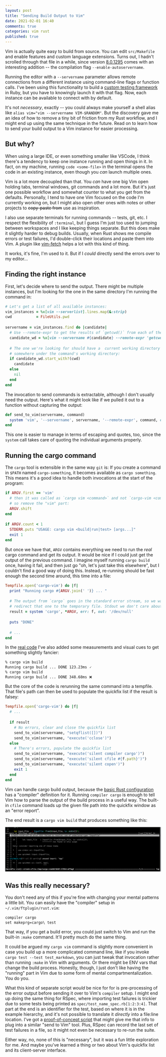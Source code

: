 ```yaml
---
layout: post
title: "Sending Build Output to Vim"
date: 2021-02-01 16:40
comments: true
categories: vim rust
published: true
---
```


Vim is actually quite easy to build from source. You can edit `src/Makefile` and enable features and custom language extensions. Turns out, I hadn't scrolled through that file in a while, since version [8.0.1295](https://github.com/vim/vim/commit/e42a6d250907e278707753d7d1ba91ffc2471db0) comes with an interesting addition -- the compilation flag `--enable-autoservername`.

Running the editor with a `--servername` parameter allows remote connections from a different instance using command-line flags or function calls. I've been using this functionality to build a [custom testing framework](https://github.com/AndrewRadev/vimrunner) in Ruby, but you have to knowingly launch it with that flag. Now, each instance can be available to connect with by default.

It's not *necessary*, exactly -- you could always make yourself a shell alias like `alias vim="vim --servername VIM-$RANDOM"`. But the discovery gave me an idea of how to remove a tiny bit of friction from my Rust workflow, and I might end up using the same technique in the future. Read on to learn how to send your build output to a Vim instance for easier processing.

<!-- more -->

## But why?

When using a large IDE, or even something smaller like VSCode, I think there's a tendency to keep one instance running and open things in it. In fact, on my machine, running `code <some-file>` in the terminal opens the code in an existing instance, even though you *can* launch multiple ones.

Vim is a lot more decoupled than that. You *can* have one big Vim open holding tabs, terminal windows, git commands and a lot more. But it's just one possible workflow and somewhat counter to what you get from the defaults. Personally, I tend to have one Vim focused on the code I'm currently working on, but I might also open other ones with notes or other projects to ~~copy-paste from~~ use as inspiration.

I also use separate terminals for running commands -- tests, git, etc. I respect the flexibility of `:terminal`, but I guess I'm just too used to jumping between workspaces and I like keeping things separate. But this does make it slightly harder to debug builds. Usually, when Rust shows me compile errors or test failures, I'd double-click their locations and paste them into Vim. A plugin like [vim-fetch](https://github.com/wsdjeg/vim-fetch) helps a lot with this kind of thing.

It works, it's fine, I'm used to it. But if I *could* directly send the errors over to my editor...

## Finding the right instance

First, let's decide where to send the output. There might be multiple instances, but I'm looking for the one in the same directory I'm running the command in:

``` ruby
# Let's get a list of all available instances:
vim_instances = %x[vim --serverlist].lines.map(&:strip)
cwd           = FileUtils.pwd

servername = vim_instances.find do |candidate|
  # Use --remote-expr to get the results of `getcwd()` from each of the Vims:
  candidate_wd = %x[vim --servername #{candidate} --remote-expr 'getcwd()'].strip

  # The one we're looking for should have a  current working directory that's
  # somewhere under the command's working directory:
  if candidate_wd.start_with?(cwd)
    candidate
  else
    nil
  end
end
```

The invocation to send commands is extractable, although I don't usually need the output. Here's what it might look like if we pulled it out to a function without capturing the output:

``` ruby
def send_to_vim(servername, command)
  system 'vim', '--servername', servername, '--remote-expr', command, out: '/dev/null'
end
```

This one is easier to manage in terms of escaping and quotes, too, since the `system` call takes care of quoting the individual arguments properly.

## Running the cargo command

The `cargo` tool is extensible in the same way `git` is: If you create a command in `$PATH` named `cargo-something`, it becomes available as `cargo something`. This means it's a good idea to handle both invocations at the start of the program:

``` ruby
if ARGV.first == 'vim'
  # then it was called as `cargo vim <command>` and not `cargo-vim <command>`,
  # so remove the "vim" part:
  ARGV.shift
end

if ARGV.count < 1
  STDERR.puts "USAGE: cargo vim <build|run|test> [args...]"
  exit 1
end
```

But once we have that, `ARGV` contains everything we need to run the *real* cargo command and get its output. It would be nice if I could just get the output of the previous command. I imagine myself running `cargo build` once, having it fail, and then just go "oh, let's just take this elsewhere", but I couldn't find a good way of doing this. Instead, re-running should be fast enough the second time around, this time into a file:

``` ruby
Tempfile.open('cargo-vim') do |f|
  print "Running cargo #{ARGV.join(' ')} ... "

  # The output from `cargo` goes in the standard error stream, so we want to
  # redirect that one to the temporary file. Stdout we don't care about much.
  result = system 'cargo', *ARGV, err: f, out: '/dev/null'

  puts "DONE"

  # ...
end
```

In the [real code](https://github.com/AndrewRadev/scripts/blob/c352c9e5bb42adb4435282e851ae4e98e319bfd0/bin/cargo-vim) I've also added some measurements and visual cues to get something slightly fancier:

```
% cargo vim build
Running cargo build ... DONE 123.23ms 🗸
% cargo vim build
Running cargo build ... DONE 348.68ms ❌
```

But the core of the code is rerunning the same command into a tempfile. That file's path can then be used to populate the quickfix list if the result is falsey:

``` ruby
Tempfile.open('cargo-vim') do |f|
  # ...

  if result
    # No errors, clear and close the quickfix list
    send_to_vim(servername, "setqflist([])")
    send_to_vim(servername, "execute('cclose')")
  else
    # There's errors, populate the quickfix list
    send_to_vim(servername, "execute('silent compiler cargo')")
    send_to_vim(servername, "execute('silent cfile #{f.path}')")
    send_to_vim(servername, "execute('silent copen')")
    exit 1
  end
end
```

Vim can handle cargo build output, because the [basic Rust configuration](https://github.com/rust-lang/rust.vim) has a "compiler" definition for it. Running `compiler cargo` is enough to tell Vim how to parse the output of the build process in a useful way. The built-in `cfile` command loads up the given file path into the quickfix window as an "error report".

The end result is a `cargo vim build` that produces something like this:

![Build output in the quickfix window](/images/cargo-quickfix.png)

## Was this really necessary?

You don't need any of this if you're fine with changing your mental patterns a little bit. You can easily have the "compiler" setup in `~/.vim/ftplugin/rust.vim`:

``` vim
compiler cargo
set makeprg=cargo\ test
```

That way, if you get a build error, you could just switch to Vim and run the built-in `:make` command. It'll pretty much do the same thing.

It could be argued my `cargo vim` command is slightly more convenient in case you build up a more complicated command line, like if you invoke `cargo test --test test_markdown`, you can just tweak that invocation rather than running `:make` in Vim with arguments. Or there might be ENV vars that change the build process. Honestly, though, I just don't like having the "running" part in Vim due to some form of mental compartmentalization. You do you.

What this kind of separate script *would* be nice for for is pre-processing of the error output before sending it over to Vim's `compiler` setup. I might end up doing the same thing for RSpec, where importing test failures is trickier due to some tests being printed as `spec/test_name_spec.rb[1:2:3:4]`. That part at the end is an identifier for the test, based on where it is in the example hierarchy, and it's not possible to translate it *directly* into a file:line location. I've got a [proof-of-concept script](https://github.com/AndrewRadev/scripts/blob/c352c9e5bb42adb4435282e851ae4e98e319bfd0/bin/rspec-translate) that might give me that info to plug into a similar "send to Vim" tool. Plus, RSpec can record the last set of test failures in a file, so it might not even be necessary to re-run the suite.

Either way, no, none of this is "necessary", but it was a fun little exploration for me. And maybe you've learned a thing or two about Vim's quickfix list and its client-server interface.
